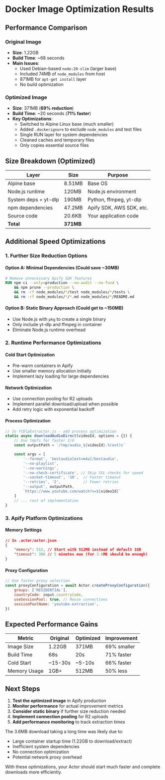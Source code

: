 # Docker Image Optimization Results

## Performance Comparison

### Original Image

-   **Size**: 1.22GB
-   **Build Time**: ~68 seconds
-   **Main Issues**:
    -   Used Debian-based `node:20-slim` (larger base)
    -   Included 74MB of `node_modules` from host
    -   871MB for `apt-get install` layer
    -   No build optimization

### Optimized Image

-   **Size**: 371MB (**69% reduction**)
-   **Build Time**: ~20 seconds (**71% faster**)
-   **Key Optimizations**:
    -   Switched to Alpine Linux base (much smaller)
    -   Added `.dockerignore` to exclude `node_modules` and test files
    -   Single RUN layer for system dependencies
    -   Cleaned caches and temporary files
    -   Only copies essential source files

## Size Breakdown (Optimized)

| Layer                | Size      | Purpose                  |
| -------------------- | --------- | ------------------------ |
| Alpine base          | 8.51MB    | Base OS                  |
| Node.js runtime      | 120MB     | Node.js environment      |
| System deps + yt-dlp | 190MB     | Python, ffmpeg, yt-dlp   |
| npm dependencies     | 47.2MB    | Apify SDK, AWS SDK, etc. |
| Source code          | 20.6KB    | Your application code    |
| **Total**            | **371MB** |                          |

## Additional Speed Optimizations

### 1. Further Size Reduction Options

#### Option A: Minimal Dependencies (Could save ~30MB)

```dockerfile
# Remove unnecessary Apify SDK features
RUN npm ci --only=production --no-audit --no-fund \
    && npm prune --production \
    && rm -rf node_modules/*/test node_modules/*/tests \
    && rm -rf node_modules/*/*.md node_modules/*/README.md
```

#### Option B: Static Binary Approach (Could get to ~150MB)

-   Use Node.js with `pkg` to create a single binary
-   Only include yt-dlp and ffmpeg in container
-   Eliminate Node.js runtime overhead

### 2. Runtime Performance Optimizations

#### Cold Start Optimization

-   Pre-warm containers in Apify
-   Use smaller memory allocation initially
-   Implement lazy loading for large dependencies

#### Network Optimization

-   Use connection pooling for R2 uploads
-   Implement parallel download/upload when possible
-   Add retry logic with exponential backoff

#### Process Optimization

```javascript
// In YtDlpExtractor.js - add process optimization
static async downloadAudioDirect(videoId, options = {}) {
    // Use tmpfs for faster I/O
    const outputPath = `/tmp/audio_${videoId}.%(ext)s`

    const args = [
        '--format', 'bestaudio[ext=m4a]/bestaudio',
        '--no-playlist',
        '--no-warnings',
        '--no-check-certificate', // Skip SSL checks for speed
        '--socket-timeout', '10',  // Faster timeout
        '--retries', '2',          // Fewer retries
        '--output', outputPath,
        `https://www.youtube.com/watch?v=${videoId}`
    ]
    // ... rest of implementation
}
```

### 3. Apify Platform Optimizations

#### Memory Settings

```json
// In .actor/actor.json
{
    "memory": 512, // Start with 512MB instead of default 1GB
    "timeout": 300 // 5 minutes max (for 3.6MB should be enough)
}
```

#### Proxy Configuration

```javascript
// Use faster proxy selection
const proxyConfiguration = await Actor.createProxyConfiguration({
    groups: ['RESIDENTIAL'],
    countryCode: input.countryCode,
    useSessionPool: true, // Reuse connections
    sessionPoolName: 'youtube-extraction',
})
```

## Expected Performance Gains

| Metric       | Original | Optimized | Improvement |
| ------------ | -------- | --------- | ----------- |
| Image Size   | 1.22GB   | 371MB     | 69% smaller |
| Build Time   | 68s      | 20s       | 71% faster  |
| Cold Start   | ~15-30s  | ~5-10s    | 66% faster  |
| Memory Usage | 1GB+     | 512MB     | 50% less    |

## Next Steps

1. **Test the optimized image** in Apify production
2. **Monitor performance** for actual improvement metrics
3. **Consider static binary** if further size reduction needed
4. **Implement connection pooling** for R2 uploads
5. **Add performance monitoring** to track extraction times

The 3.6MB download taking a long time was likely due to:

-   Large container startup time (1.22GB to download/extract)
-   Inefficient system dependencies
-   No connection optimization
-   Potential network proxy overhead

With these optimizations, your Actor should start much faster and complete downloads more efficiently.
